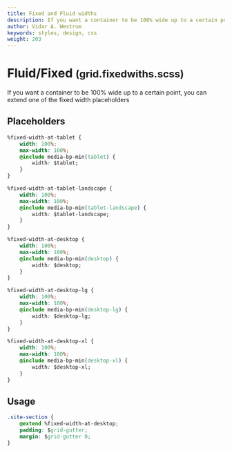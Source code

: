 ```yaml
---
title: Fixed and Fluid widths
description: If you want a container to be 100% wide up to a certain point, you can extend one of the fixed width placeholders
author: Vidar A. Westrum
keywords: styles, design, css
weight: 203
---
```


# Fluid/Fixed <small>(grid.fixedwiths.scss)</small>

If you want a container to be 100% wide up to a certain point, you can extend one of the fixed width placeholders

## Placeholders

```css
%fixed-width-at-tablet {
    width: 100%;
    max-width: 100%;
    @include media-bp-min(tablet) {
        width: $tablet;
    }
}

%fixed-width-at-tablet-landscape {
    width: 100%;
    max-width: 100%;
    @include media-bp-min(tablet-landscape) {
        width: $tablet-landscape;
    }
}

%fixed-width-at-desktop {
    width: 100%;
    max-width: 100%;
    @include media-bp-min(desktop) {
        width: $desktop;
    }
}

%fixed-width-at-desktop-lg {
    width: 100%;
    max-width: 100%;
    @include media-bp-min(desktop-lg) {
        width: $desktop-lg;
    }
}

%fixed-width-at-desktop-xl {
    width: 100%;
    max-width: 100%;
    @include media-bp-min(desktop-xl) {
        width: $desktop-xl;
    }
}
```

## Usage

```css
.site-section {
    @extend %fixed-width-at-desktop;
    padding: $grid-gutter;
    margin: $grid-gutter 0;
}
```
